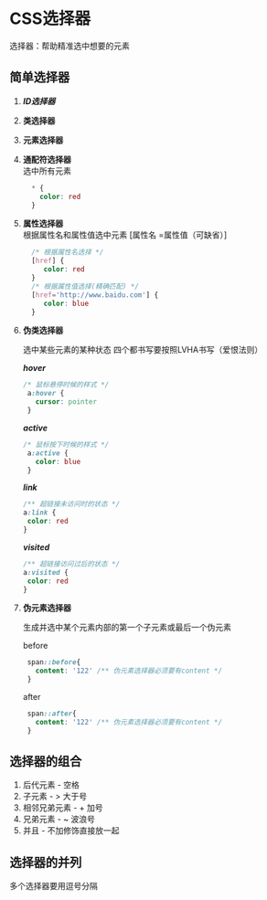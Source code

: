 <!--
 * @Author: KESHAOYE
 * @Date: 2023-03-26 20:25:03
-->
# CSS选择器

选择器：帮助精准选中想要的元素

## 简单选择器

1. ***ID选择器***
2. **类选择器**
3. **元素选择器**
4. **通配符选择器**<br/>
   选中所有元素
   ```css
     * {
       color: red
     }
   ```
5. **属性选择器**<br/>
   根据属性名和属性值选中元素   [属性名  =属性值（可缺省）]
   ```css
     /* 根据属性名选择 */
     [href] {
        color: red
     }
     /* 根据属性值选择(精确匹配) */
     [href='http://www.baidu.com'] {
        color: blue
     }
   ```
6. **伪类选择器**
   
   选中某些元素的某种状态
   四个都书写要按照LVHA书写（爱恨法则）

   ***hover***
   ```css
   /* 鼠标悬停时候的样式 */
    a:hover {
      cursor: pointer
    }
   ```
   ***active***
   ```css
   /* 鼠标按下时候的样式 */
    a:active {
      color: blue
    }
   ```
   ***link***
   ```css
   /** 超链接未访问时的状态 */
   a:link {
    color: red
   }
   ```
   ***visited***
   ```css
   /** 超链接访问过后的状态 */
   a:visited {
    color: red
   }
   ```

7. **伪元素选择器**

   生成并选中某个元素内部的第一个子元素或最后一个伪元素

   before
   ```css
    span::before{
      content: '122' /** 伪元素选择器必须要有content */
    }
   ```
   after
   ```css
    span::after{
      content: '122' /** 伪元素选择器必须要有content */
    }
   ```
## 选择器的组合

1. 后代元素 - 空格
2. 子元素 - > 大于号
3. 相邻兄弟元素 - + 加号
4. 兄弟元素 - ~ 波浪号
5. 并且 - 不加修饰直接放一起

## 选择器的并列

多个选择器要用逗号分隔


